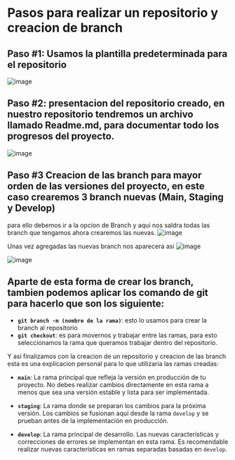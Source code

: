 # Pasos para realizar un repositorio y creacion de branch 
## Paso #1: Usamos la plantilla predeterminada para el repositorio 
![image](https://github.com/IsSact22/proweb_IsaacHung/assets/127360020/a10b4406-434d-455f-a1bc-9ef00b31c5f8)

## Paso #2: presentacion del repositorio creado, en nuestro repositorio tendremos un archivo llamado Readme.md, para documentar todo los progresos del proyecto.
![image](https://github.com/IsSact22/proweb_IsaacHung/assets/127360020/9be57fc4-92c6-4ce6-8247-4fd856391ecc)

## Paso #3 Creacion de las branch para mayor orden de las versiones del proyecto, en este caso crearemos 3 branch nuevas (Main, Staging y Develop)
para ello debemos ir a la opcion de Branch y aqui nos saldra todas las branch que tengamos ahora crearemos las nuevas.
![image](https://github.com/IsSact22/proweb_IsaacHung/assets/127360020/f047cd8b-1c77-470a-a7d0-e98369b01308)

Unas vez agregadas las nuevas branch nos aparecera asi 
![image](https://github.com/IsSact22/proweb_IsaacHung/assets/127360020/e5afd500-6328-4359-9e4a-facb24405587)

![image](https://github.com/IsSact22/proweb_IsaacHung/assets/127360020/27c1b787-24df-49e3-842b-81f2bf6417f5)

## Aparte de esta forma de crear los branch, tambien podemos aplicar los comando de git para hacerlo que son los siguiente:
- **`git branch -m (nombre de la rama)`**: esto lo usamos para crear la branch al repositorio
- **`git checkout`**: es para movernos y trabajar entre las ramas, para esto seleccionamos la rama que queramos trabajar dentro del repositorio.

Y asi finalizamos con la creacion de un repositorio y creacion de las branch esta es una explicacion personal para lo que utilizaria las ramas creadas:

- **`main`**: La rama principal que refleja la versión en producción de tu proyecto. No debes realizar cambios directamente en esta rama a menos que sea una versión estable y lista para ser implementada.

- **`staging`**: La rama donde se preparan los cambios para la próxima versión. Los cambios se fusionan aquí desde la rama `develop` y se prueban antes de la implementación en producción.

- **`develop`**: La rama principal de desarrollo. Las nuevas características y correcciones de errores se implementan en esta rama. Es recomendable realizar nuevas características en ramas separadas basadas en `develop`.


